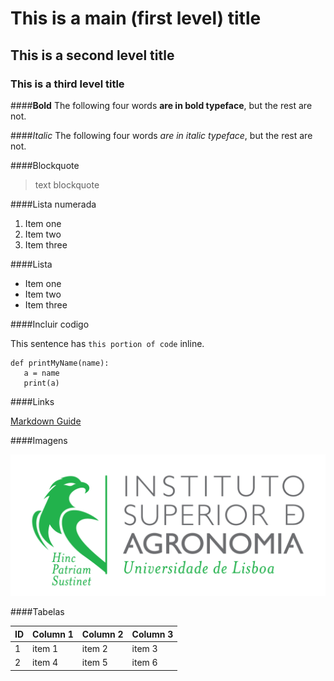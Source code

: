 # This is a main (first level) title
## This is a second level title
### This is a third level title
####**Bold** 
The following four words **are in bold typeface**, but the rest are not.

####*Italic*
The following four words *are in italic typeface*, but the rest are not.

####Blockquote

> text blockquote

####Lista numerada

1. Item one
2. Item two
3. Item three

####Lista

- Item one
- Item two
- Item three

####Incluir codigo

This sentence has `this portion of code` inline.

```
def printMyName(name):
   a = name
   print(a)
```

####Links

[Markdown Guide](https://www.markdownguide.org/)

####Imagens

![Logo do ISA](./LogoISA.png)

####Tabelas

| ID| Column 1 | Column 2 | Column 3|
|---|----------|----------|---------|
| 1 |  item 1  |  item 2  |  item 3 |
| 2 |  item 4  |  item 5  |  item 6 |
